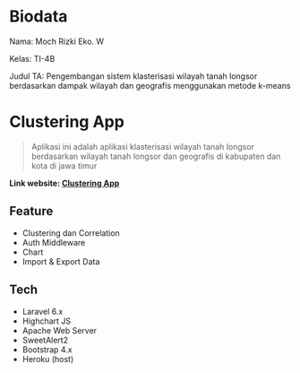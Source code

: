 # Biodata
Nama: Moch Rizki Eko. W 

Kelas: TI-4B

Judul TA: Pengembangan sistem klasterisasi wilayah tanah longsor berdasarkan dampak wilayah dan geografis menggunakan metode k-means
# Clustering App
> Aplikasi ini adalah aplikasi klasterisasi wilayah tanah longsor berdasarkan wilayah tanah longsor dan geografis di kabupaten dan kota di jawa timur

**Link website: <a href="http://laraveldisaster.herokuapp.com/" target="_blank"> Clustering App**</a>

## Feature
- Clustering dan Correlation
- Auth Middleware
- Chart
- Import & Export Data

## Tech
- Laravel 6.x
- Highchart JS
- Apache Web Server
- SweetAlert2
- Bootstrap 4.x
- Heroku (host)